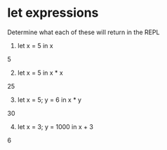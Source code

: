 # let expressions

Determine what each of these will return in the REPL

1. let x = 5 in x

5

2. let x = 5 in x * x

25

3. let x = 5; y = 6 in x * y

30

4. let x = 3; y = 1000 in x + 3

6

